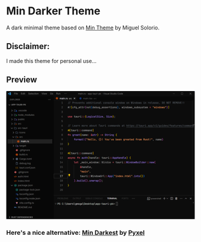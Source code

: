 # Min Darker Theme
A dark minimal theme based on [Min Theme](https://marketplace.visualstudio.com/items?itemName=miguelsolorio.min-theme) by Miguel Solorio.

## Disclaimer:
I made this theme for personal use...

## Preview
![preview](https://raw.githubusercontent.com/GmsGarcia/min-darker/master/imgs/preview.png)

### Here's a nice alternative: [Min Darkest](https://marketplace.visualstudio.com/items?itemName=pyxel.min-darkest) by [Pyxel](https://marketplace.visualstudio.com/publishers/pyxel)
